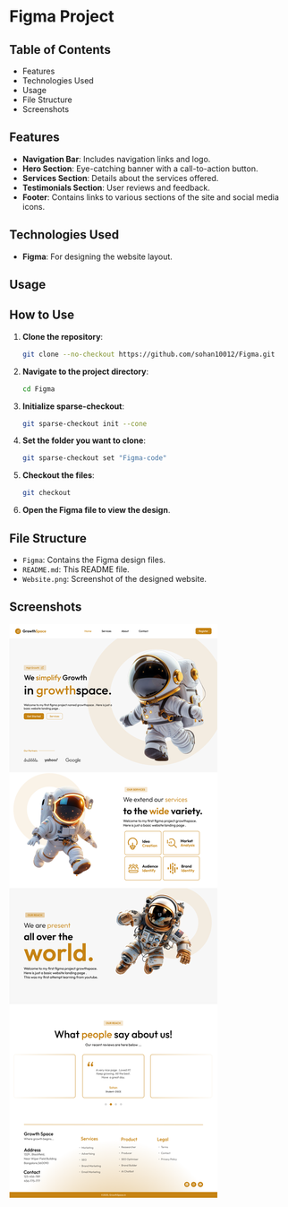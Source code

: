 # Figma Project

## Table of Contents

- Features
- Technologies Used
- Usage
- File Structure
- Screenshots

  
## Features

- **Navigation Bar**: Includes navigation links and logo.
- **Hero Section**: Eye-catching banner with a call-to-action button.
- **Services Section**: Details about the services offered.
- **Testimonials Section**: User reviews and feedback.
- **Footer**: Contains links to various sections of the site and social media icons.

## Technologies Used

- **Figma**: For designing the website layout.

## Usage

## How to Use

1. **Clone the repository**:
    ```bash
    git clone --no-checkout https://github.com/sohan10012/Figma.git
    ```
2. **Navigate to the project directory**:
    ```bash
    cd Figma
    ```
3. **Initialize sparse-checkout**:
    ```bash
    git sparse-checkout init --cone
    ```
4. **Set the folder you want to clone**:
    ```bash
    git sparse-checkout set "Figma-code"
    ```
5. **Checkout the files**:
    ```bash
    git checkout
    ```
6. **Open the Figma file to view the design**.

## File Structure

- `Figma`: Contains the Figma design files.
- `README.md`: This README file.
- `Website.png`: Screenshot of the designed website.

## Screenshots

![Project Screenshot](Website.png)


